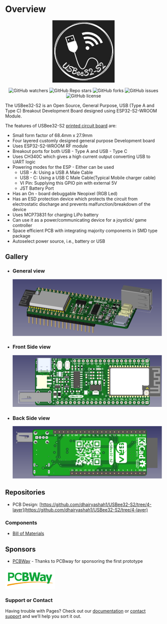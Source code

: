 # Overview

<p align="center">
    <a href="https://github.com/dhairyashah1/USBee32-S2/tree/4-layerr">
        <img src="./assets/usbee32-s2-logo.jpeg" alt="Logo" width="200" height="200">
    </a>
</p>

<p align="center">
<img alt="GitHub watchers" src="https://img.shields.io/github/watchers/dhairyashah1/USBee32-S2">
<img alt="GitHub Repo stars" src="https://img.shields.io/github/stars/dhairyashah1/USBee32-S2">
<img alt="GitHub forks" src="https://img.shields.io/github/forks/dhairyashah1/USBee32-S2">
<img alt="GitHub issues" src="https://img.shields.io/github/issues/dhairyashah1/USBee32-S2">
<img alt="GitHub license" src="https://img.shields.io/github/license/dhairyashah1/USBee32-S2">
</p>

The USBee32-S2 is an Open Source, General Purpose, USB (Type A and Type C) Breakout Development Board designed using ESP32-S2-WROOM Module. 

The features of USBee32-S2 [printed circuit board](https://github.com/dhairyashah1/USBee32-S2/tree/4-layer) are:   

* Small form factor of 68.4mm x 27.9mm
* Four layered customly designed general purpose Development board
* Uses ESP32-S2-WROOM RF module
* Breakout ports for both USB - Type A and USB - Type C
* Uses CH340C which gives a high current output converting USB to UART logic
* Powering modes for the ESP - Either can be used
  - USB - A: Using a USB A Male Cable
  - USB - C: Using a USB C Male Cable(Typical Mobile charger cable)
  - VI Pin: Supplying this GPIO pin with external 5V
  - JST Battery Port
* Has an On - board debuggable Neopixel (RGB Led)
* Has an ESD protection device which protects the circuit from electrostatic discharge and prevents malfunction/breakdown of the device
* Uses MCP73831 for charging LiPo battery
* Can use it as a power/communicating device for a joystick/ game controller
* Space efficient PCB with integrating majority components in SMD type package 
* Autoselect power source, i.e., battery or USB

## Gallery
<!-- 
## Project logs

* Hackaday: [https://hackaday.io/project/176959-open-authenticator](https://hackaday.io/project/176959-open-authenticator)
## Join the Discussion: -->

<!-- * Discord: [https://discord.gg/kVDdB9kAEP](https://discord.gg/kVDdB9kAEP) -->
- <h3>General view</h3> <img src="./assets/general5.png"/>
- <h3>Front Side view</h3> <img src="./assets/front2.png"/>
- <h3>Back Side view</h3> <img src="./assets/back2.png"/>

## Repositories

* PCB Design: [https://github.com/dhairyashah1/USBee32-S2/tree/4-layer](https://github.com/dhairyashah1/USBee32-S2/tree/4-layer)

### Components

* [Bill of Materials](https://docs.google.com/spreadsheets/d/1bL3xiH2Zh8nPkFcn60B3-9qF9RpFs6EWBHacvU51Qi4/edit#gid=0)

## Sponsors

<!-- * [OSHPark](https://oshpark.com/) - Thanks to OSHPark for sponsoring first prototype -->
* [PCBWay](https://www.pcbway.com/) - Thanks to PCBway for sponsoring the first prototype
<!-- * [Asahitec](https://www.asahitec.in/index.html) - Thanks for discounts on stencil -->

<img src="./assets/pcbway-logo.png" width=160 height=67>

<!-- <img src="./assets/oshpark_logo.png" width=128 height=128>
<img src="./assets/asahitec_logo.jpg" width=153 height=94> -->
### Support or Contact

Having trouble with Pages? Check out our [documentation](https://docs.github.com/categories/github-pages-basics/) or [contact support](https://support.github.com/contact) and we’ll help you sort it out.
